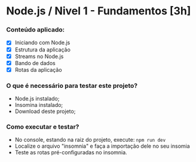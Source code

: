 # Node.js / Nivel 1 - Fundamentos [__3h__]
### Conteúdo aplicado:
- [x] Iniciando com Node.js
- [x] Estrutura da aplicação
- [x] Streams no Node.js
- [x] Bando de dados
- [x] Rotas da aplicação

### O que é necessário para testar este projeto?
* Node.js instalado;
* Insomina instalado;
* Download deste projeto;

### Como executar e testar?
* No console, estando na raiz do projeto, execute: ```npm run dev```
* Localize o arquivo "insomnia" e faça a importação dele no seu insomia
* Teste as rotas pré-configuradas no insomnia.
